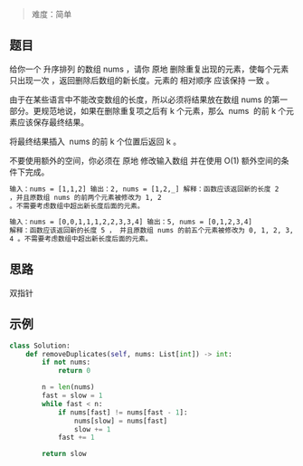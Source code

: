 > 难度：简单

## 题目

给你一个 升序排列 的数组 nums ，请你 原地 删除重复出现的元素，使每个元素 只出现一次 ，返回删除后数组的新长度。元素的 相对顺序 应该保持 一致 。

由于在某些语言中不能改变数组的长度，所以必须将结果放在数组 nums 的第一部分。更规范地说，如果在删除重复项之后有 k 个元素，那么  nums  的前 k 个元素应该保存最终结果。

将最终结果插入  nums 的前 k 个位置后返回 k 。

不要使用额外的空间，你必须在 原地 修改输入数组 并在使用 O(1) 额外空间的条件下完成。

```html
输入：nums = [1,1,2] 输出：2, nums = [1,2,_] 解释：函数应该返回新的长度 2
，并且原数组 nums 的前两个元素被修改为 1, 2
。不需要考虑数组中超出新长度后面的元素。
```

```html
输入：nums = [0,0,1,1,1,2,2,3,3,4] 输出：5, nums = [0,1,2,3,4]
解释：函数应该返回新的长度 5 ， 并且原数组 nums 的前五个元素被修改为 0, 1, 2, 3,
4 。不需要考虑数组中超出新长度后面的元素。
```

## 思路

双指针

## 示例

```python
class Solution:
    def removeDuplicates(self, nums: List[int]) -> int:
        if not nums:
            return 0

        n = len(nums)
        fast = slow = 1
        while fast < n:
            if nums[fast] != nums[fast - 1]:
                nums[slow] = nums[fast]
                slow += 1
            fast += 1

        return slow
```
